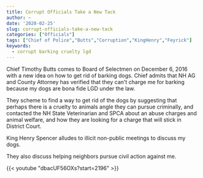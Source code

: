 ```yaml
---
title: Corrupt Officials Take a New Tack
author: ~
date: '2020-02-25'
slug: corrupt-officials-take-a-new-tack
categories: ["Officials"]
tags: ["Chief of Police","Butts","Corruption","KingHenry","Feyrick"]
keywords:
  - corrupt barking cruelty lgd
---
```


Chief Timothy Butts comes to Board of Selectmen on December 6, 2016 with a new idea on how to get rid of barking dogs. Chief admits that NH AG and County Attorney has verified that they can't charge me for barking because my dogs are bona fide LGD under the law.

They scheme to find a way to get rid of the dogs by suggesting that perhaps there is a cruelty to animals angle they can pursue criminally, and contacted the NH State Veterinarian and SPCA about an abuse charges and animal welfare, and how they are looking for a charge that will stick in District Court.

King Henry Spencer alludes to illicit non-public meetings to discuss my dogs.

They also discuss helping neighbors pursue civil action against me.

{{< youtube "dbacUF56OXs?start=2196" >}}

<!--more-->
